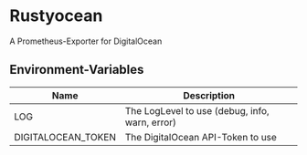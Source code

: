 # Rustyocean
A Prometheus-Exporter for DigitalOcean

## Environment-Variables
Name | Description
--- | ---
LOG | The LogLevel to use (debug, info, warn, error)
DIGITALOCEAN_TOKEN | The DigitalOcean API-Token to use
